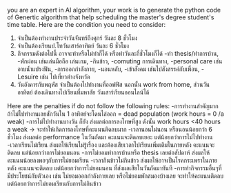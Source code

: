 you are an expert in AI algorithm, your work is to generate the python code of Genertic algorithm that help scheduling the master's degree student's time table. Here are the condition you need to consider:
1. จำเป็นต้องทำงานประจำวันจันทร์ถึงศุกร์ วันละ 8 ชั่วโมง
2. จำเป็นต้องเรียนป.โทวันเสาร์อาทิตย์ วันละ 6 ชั่วโมง
3. กิจกรรมดังต่อไปนี้ อาจจะทำหรือไม่ทำก็ได้ หรือทำวันละกี่ชั่วโมงก็ได้
-ทำ thesis/ทำการบ้าน, 
-พักผ่อน เช่นเล่นมือถือ เล่นเกม, 
-กินข้าว, 
-comuting การเดินทาง, 
-personal care เช่นอาบน้ำแปรงฟัน, 
-การออกกำลังกาย, 
-นอนหลับ, 
-เข้าสังคม เช่นไปสังสรรค์กับเพื่อน, 
-Lesuire เช่น ไปเที่ยวต่างจังหวัด
4. วันอังคารกับพฤหัส จำเป็นต้องไปทำงานที่ออฟฟิส นอกนั้น work from home, ส่วนวันอาทิตย์ ต้องเดินทางไปเรียนที่มหาลัย วันเสาร์เรียนออนไลน์ได้

Here are the penalties if do not follow the following rules:
-การทำงานสำคัญมาก ถ้าไม่ไปทำงานเลยสักวันใน  1 อาทิตย์จะโดนไล่ออก = dead population (work hours = 0 /a weak)
-การไม่ไปทำงานบางวัน ก็ยัง ส่งผลต่อการลงโทษที่สูง ดังนั้น work hours <40 hours a weak -> จะทำให้เกิดการลงโทษที่คะแนนติดลบมาก
-เวลานอนไม่นอน หรือนอนน้อยกว่า 6 ชั่วโมง ส่งผลต่อ performance ในวันถัดมา คะแนนจะติดลบเยอะ แต่น้อยกว่าการไม่ไปทำงาน
-เวลาเรียนไม่เรียน ส่งผลให้เรียนไม่รู้เรื่อง และต้องเสียเวลาไปเรียนเพิ่มเติมในภายหลัง คะแนนจะติดลบ แต่น้อยกว่าการไม่ยอมนอน
-การไม่ยอมทำการบ้านหรือ thesis เลยต่อสัปดาห์ ส่งผลให้คะแนนน้อยลงพอๆกับการไม่ยอมเรียน
-เวลากินข้าวไม่กินข้าว ส่งผลให้อาจเป็นโรคกระเพราในภายหลัง คะแนนจะติดลบ แต่น้อยกว่าการไม่ยอมนอน ที่ส่งผลเสียในวันถัดมาทันที
-การทำกิจกรรมอื่นๆที่มีประโยชน์กับตัวเอง เช่น ไม่ยอมออกกำลังกายเลย หรือไม่ยอมพักสมองบ้างเลย จะทำให้คะแนนติดลบ แต่น้อยกว่าการไม่ยอมเรียนกับการไม่กินข้าว